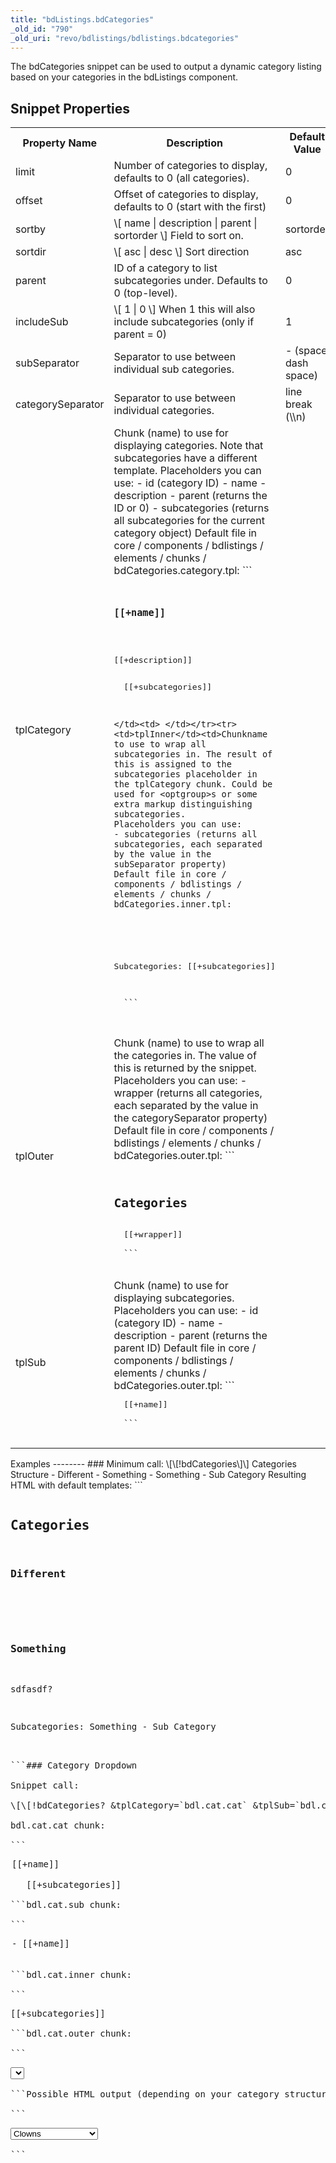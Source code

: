 ```yaml
---
title: "bdListings.bdCategories"
_old_id: "790"
_old_uri: "revo/bdlistings/bdlistings.bdcategories"
---
```


The bdCategories snippet can be used to output a dynamic category listing based on your categories in the bdListings component.

Snippet Properties
------------------

<table><tbody><tr><th>Property Name</th><th>Description</th><th>Default Value</th></tr><tr><td>limit</td><td>Number of categories to display, defaults to 0 (all categories).</td><td>0</td></tr><tr><td>offset</td><td>Offset of categories to display, defaults to 0 (start with the first)</td><td>0</td></tr><tr><td>sortby</td><td>\[ name | description | parent | sortorder \] Field to sort on.</td><td>sortorder</td></tr><tr><td>sortdir</td><td>\[ asc | desc \] Sort direction</td><td>asc</td></tr><tr><td>parent</td><td>ID of a category to list subcategories under. Defaults to 0 (top-level).</td><td>0</td></tr><tr><td>includeSub</td><td>\[ 1 | 0 \] When 1 this will also include subcategories (only if parent = 0)   
</td><td>1</td></tr><tr><td>subSeparator</td><td>Separator to use between individual sub categories.</td><td>- (space dash space)</td></tr><tr><td>categorySeparator</td><td>Separator to use between individual categories.</td><td>line break (\\n)</td></tr><tr><td>tplCategory</td><td>Chunk (name) to use for displaying categories. Note that subcategories have a different template.   
Placeholders you can use:   
- id (category ID)
- name
- description
- parent (returns the ID or 0)
- subcategories (returns all subcategories for the current category object)   
  Default file in core / components / bdlistings / elements / chunks / bdCategories.category.tpl: ```
  <pre class="brush: php">
  <h3>[[+name]]</h3>
  <p>[[+description]]</p>
  [[+subcategories]]
  
  ```

</td><td> </td></tr><tr><td>tplInner</td><td>Chunkname to use to wrap all subcategories in. The result of this is assigned to the subcategories placeholder in the tplCategory chunk. Could be used for <optgroup>s or some extra markup distinguishing subcategories.   
Placeholders you can use:   
- subcategories (returns all subcategories, each separated by the value in the subSeparator property)   
  Default file in core / components / bdlistings / elements / chunks / bdCategories.inner.tpl:   
  ```
  <pre class="brush: php">
  <p>Subcategories: [[+subcategories]]</p>
  
  ```

</td><td> </td></tr><tr><td>tplOuter</td><td>Chunk (name) to use to wrap all the categories in. The value of this is returned by the snippet.   
Placeholders you can use:   
- wrapper (returns all categories, each separated by the value in the categorySeparator property)   
  Default file in core / components / bdlistings / elements / chunks / bdCategories.outer.tpl:   
  ```
  <pre class="brush: php">
  <h2>Categories</h2>
  [[+wrapper]]
  
  ```

</td><td> </td></tr><tr><td>tplSub</td><td>Chunk (name) to use for displaying subcategories.   
Placeholders you can use:   
- id (category ID)
- name
- description
- parent (returns the parent ID)   
  Default file in core / components / bdlistings / elements / chunks / bdCategories.outer.tpl: ```
  <pre class="brush: php">
  <a title="[[+description:htmlentities]]">[[+name]]</a>
  
  ```

</td><td> </td></tr></tbody></table>Examples
--------

### Minimum call:

\[\[!bdCategories\]\]

Categories Structure

- Different
- Something 
  - Something - Sub Category

Resulting HTML with default templates:

```
<pre class="brush: php">
<h2>Categories</h2>
<h3>Different</h3>
<p></p>

<h3>Something</h3>
<p>sdfasdf?</p>
<p>Subcategories: <a title="">Something - Sub Category</a></p>

```### Category Dropdown

Snippet call:

\[\[!bdCategories? &tplCategory=`bdl.cat.cat` &tplSub=`bdl.cat.sub` &tplInner=`bdl.cat.inner` &tplOuter=`bdl.cat.outer` &subSeparator=`` &includeSub=`1` \]\]

bdl.cat.cat chunk:

```
<pre class="brush: php">
<option value="[[+id]]">[[+name]]</option>
   [[+subcategories]]

```bdl.cat.sub chunk:

```
<pre class="brush: php">
<option value="[[+id]]">- [[+name]]</option>

```bdl.cat.inner chunk:

```
<pre class="brush: php">
[[+subcategories]]

```bdl.cat.outer chunk:

```
<pre class="brush: php">
<select name="category"> 
  [[+wrapper]]
</select>

```Possible HTML output (depending on your category structure):

```
<pre class="brush: php">
<select name="category">
  <option value="1">Clowns</option>
    <option value="2">- Friendly Clowns</option>
    <option value="3">- Halloween Clowns</option>
  <option value="4">Animals</option>
    <option value="5">- Horse Riding</option>
    <option value="6">- Alpacas</option>
  <option value="8">Kino</option>
</select>

```